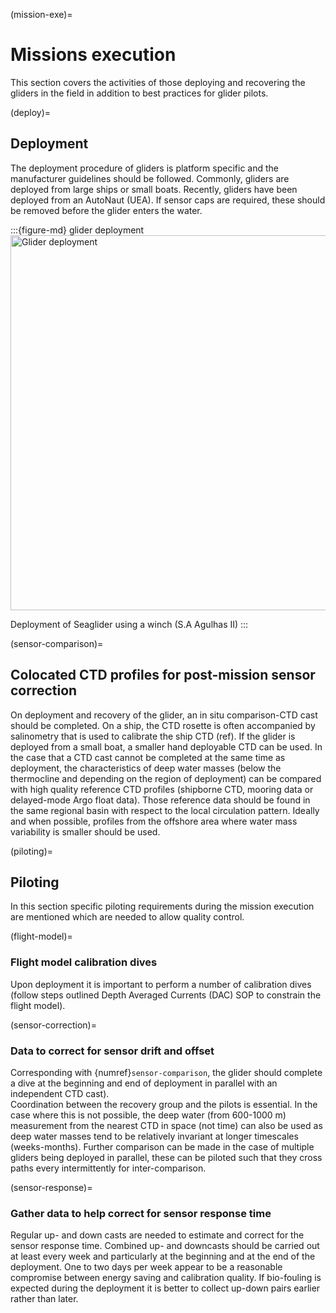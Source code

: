 (mission-exe)=
# Missions execution

This section covers the activities of those deploying and recovering the gliders in the field in addition to best practices for glider pilots.

(deploy)=
## Deployment
The deployment procedure of gliders is platform specific and the manufacturer guidelines should be followed. 
Commonly, gliders are deployed from large ships or small boats. 
Recently, gliders have been deployed from an AutoNaut (UEA). 
If sensor caps are required, these should be removed before the glider enters the water. 

:::{figure-md} glider deployment
<img src="../images/giddy_SA_Agulhas.png" alt="Glider deployment" class="bg-primary mb-1" width="600px">

 Deployment of Seaglider using a winch (S.A Agulhas II)
:::

(sensor-comparison)=
## Colocated CTD profiles for post-mission sensor correction
On deployment and recovery of the glider, an in situ comparison-CTD cast should be completed. 
On a ship, the CTD rosette is often accompanied by salinometry that is used to calibrate the ship CTD (ref). 
If the glider is deployed from a small boat, a smaller hand deployable CTD can be used.
In the case that a CTD cast cannot be completed at the same time as deployment, the characteristics of deep water masses (below the thermocline and depending on the region of deployment) can be compared with high quality reference CTD profiles (shipborne CTD, mooring data or delayed-mode Argo float data). 
Those reference data should be found in the same regional basin with respect to the local circulation pattern. 
Ideally and when possible, profiles from the offshore area where water mass variability is smaller should be used.

(piloting)=
## Piloting
In this section specific piloting requirements during the mission execution are mentioned which are needed to allow quality control.

(flight-model)=
### Flight model calibration dives
Upon deployment it is important to perform a number of calibration dives (follow steps outlined Depth Averaged Currents (DAC) SOP to constrain the flight model).

(sensor-correction)=
### Data to correct for sensor drift and offset
Corresponding with {numref}`sensor-comparison`, the glider should complete a dive at the beginning and end of deployment in parallel with an independent CTD cast).  
Coordination between the recovery group and the pilots is essential. 
In the case where this is not possible, the deep water (from 600-1000 m) measurement from the nearest CTD in space (not time) can also be used as deep water masses tend to be relatively invariant at longer timescales (weeks-months). 
Further comparison can be made in the case of multiple gliders being deployed in parallel, these can be piloted such that they cross paths every intermittently for inter-comparison.

(sensor-response)=
### Gather data to help correct for sensor response time 
Regular up- and down casts are needed to estimate and correct for the sensor response time. 
Combined up- and downcasts should be carried out at least every week and particularly at the beginning and at the end of the deployment. 
One to two days per week appear to be a reasonable compromise between energy saving and calibration quality. 
If bio-fouling is expected during the deployment it is better to collect up-down pairs earlier rather than later.
